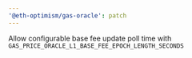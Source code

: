 ```yaml
---
'@eth-optimism/gas-oracle': patch
---
```


Allow configurable base fee update poll time with `GAS_PRICE_ORACLE_L1_BASE_FEE_EPOCH_LENGTH_SECONDS`
